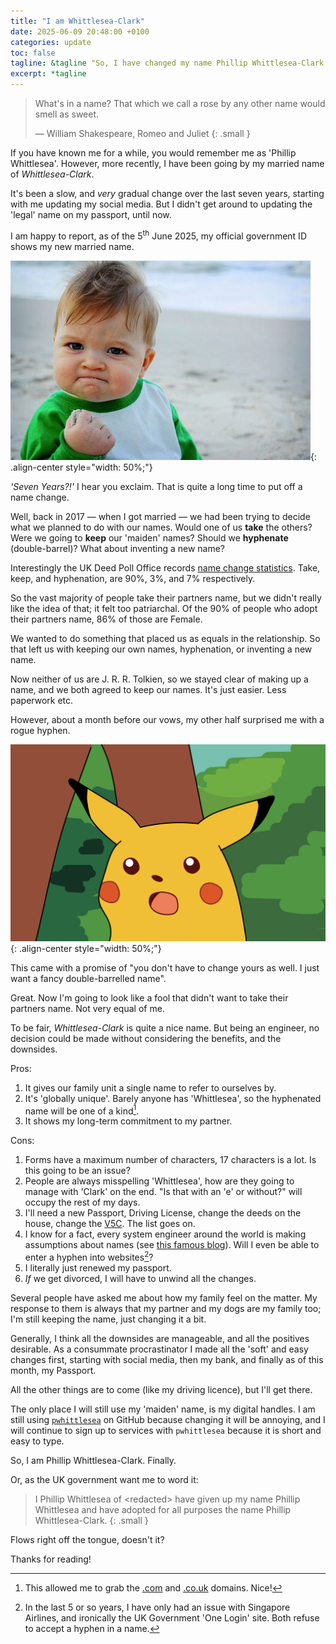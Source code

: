 ```yaml
---
title: "I am Whittlesea-Clark"
date: 2025-06-09 20:48:00 +0100
categories: update
toc: false
tagline: &tagline "So, I have changed my name Phillip Whittlesea-Clark. Finally."
excerpt: *tagline
---
```


> What's in a name? That which we call a rose by any other name would smell as sweet.
>
> &mdash; William Shakespeare, Romeo and Juliet
{: .small }

If you have known me for a while, you would remember me as 'Phillip Whittlesea'.
However, more recently, I have been going by my married name of _Whittlesea-Clark_.

It's been a slow, and _very_ gradual change over the last seven years, starting with me updating my social media.
But I didn't get around to updating the 'legal' name on my passport, until now.

I am happy to report, as of the 5<sup>th</sup> June 2025, my official government ID shows my new married name.

![success](/assets/images/2025-06-09-i-am-whittlesea-clark/success_kid.png){: .align-center style="width: 50%;"}

_'Seven Years?!'_ I hear you exclaim.
That is quite a long time to put off a name change.

Well, back in 2017 &mdash; when I got married &mdash; we had been trying to decide what we planned to do with our names.
Would one of us **take** the others?
Were we going to **keep** our 'maiden' names?
Should we **hyphenate** (double-barrel)?
What about inventing a new name?

Interestingly the UK Deed Poll Office records [name change statistics](https://www.ukdeedpolloffice.org/name-change-statistics-after-marriage-in-the-uk/).
Take, keep, and hyphenation, are 90%, 3%, and 7% respectively.

So the vast majority of people take their partners name, but we didn't really like the idea of that;
it felt too patriarchal.
Of the 90% of people who adopt their partners name, 86% of those are Female.

We wanted to do something that placed us as equals in the relationship.
So that left us with keeping our own names, hyphenation, or inventing a new name.

Now neither of us are J. R. R. Tolkien, so we stayed clear of making up a name, and we both agreed to keep our names.
It's just easier.
Less paperwork etc.

However, about a month before our vows, my other half surprised me with a rogue hyphen.

![success](/assets/images/2025-06-09-i-am-whittlesea-clark/surprise.png){: .align-center style="width: 50%;"}

This came with a promise of "you don't have to change yours as well.
I just want a fancy double-barrelled name".

Great.
Now I'm going to look like a fool that didn't want to take their partners name.
Not very equal of me.

To be fair, _Whittlesea-Clark_ is quite a nice name.
But being an engineer, no decision could be made without considering the benefits, and the downsides.

Pros:

1. It gives our family unit a single name to refer to ourselves by.
2. It's 'globally unique'.
   Barely anyone has 'Whittlesea', so the hyphenated name will be one of a kind[^1].
3. It shows my long-term commitment to my partner.

[^1]: This allowed me to grab the [.com](https://whittlesea-clark.com) and [.co.uk](https://whittlesea-clark.co.uk) domains.
      Nice!

Cons:

1. Forms have a maximum number of characters, 17 characters is a lot.
   Is this going to be an issue?
2. People are always misspelling 'Whittlesea', how are they going to manage with 'Clark' on the end.
   "Is that with an 'e' or without?" will occupy the rest of my days.
3. I'll need a new Passport, Driving License, change the deeds on the house, change the [V5C](https://www.gov.uk/vehicle-log-book).
   The list goes on.
4. I know for a fact, every system engineer around the world is making assumptions about names (see [this famous blog](https://www.kalzumeus.com/2010/06/17/falsehoods-programmers-believe-about-names/)).
   Will I even be able to enter a hyphen into websites[^2]?
5. I literally just renewed my passport.
6. _If_ we get divorced, I will have to unwind all the changes.

[^2]: In the last 5 or so years, I have only had an issue with Singapore Airlines, and ironically the UK Government 'One Login' site.
      Both refuse to accept a hyphen in a name.

Several people have asked me about how my family feel on the matter.
My response to them is always that my partner and my dogs are my family too;
I'm still keeping the name, just changing it a bit.

Generally, I think all the downsides are manageable, and all the positives desirable.
As a consummate procrastinator I made all the 'soft' and easy changes first, starting with social media, then my bank, and finally as of this month, my Passport.

All the other things are to come (like my driving licence), but I'll get there.

The only place I will still use my 'maiden' name, is my digital handles.
I am still using [`pwhittlesea`](https://github.com/pwhittlesea/) on GitHub because changing it will be annoying, and I will continue to sign up to services with `pwhittlesea` because it is short and easy to type.

So, I am Phillip Whittlesea-Clark.
Finally.

Or, as the UK government want me to word it:

> I Phillip Whittlesea of &lt;redacted&gt; have given up my name Phillip Whittlesea and have adopted for all purposes the name Phillip Whittlesea-Clark.
{: .small }

Flows right off the tongue, doesn't it?

Thanks for reading!
